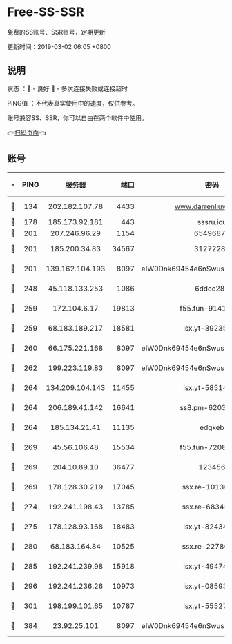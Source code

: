 # Free-SS-SSR

免费的SS账号、SSR账号，定期更新

更新时间：2019-03-02 06:05 +0800

## 说明

状态     ：🙂 - 良好 🙁 - 多次连接失败或连接超时

PING值   ：不代表真实使用中的速度，仅供参考。

账号兼容SS、SSR，你可以自由在两个软件中使用。

👉[扫码页面](https://liesauer.github.io/free-ss-ssr.github.io/)👈

## 账号

|-|PING|服务器|端口|密码|加密方式|区域|
|:----:|:----:|:-----:|-----:|:----:|:----:|:----:|
|🙂|134|202.182.107.78|4433|www.darrenliuwei.com|aes-256-cfb|JP|
|🙂|178|185.173.92.181|443|sssru.icu|rc4-md5|RU|
|🙂|201|207.246.96.29|1154|65496879|chacha20|US|
|🙂|201|185.200.34.83|34567|31272288|aes-256-cfb|US|
|🙂|201|139.162.104.193|8097|eIW0Dnk69454e6nSwuspv9DmS201tQ0D|aes-256-cfb|JP|
|🙂|248|45.118.133.253|1086|6ddcc286|aes-256-cfb|SG|
|🙂|259|172.104.6.17|19813|f55.fun-91414761|aes-256-cfb|US|
|🙂|259|68.183.189.217|18581|isx.yt-39235450|aes-256-cfb|SG|
|🙂|260|66.175.221.168|8097|eIW0Dnk69454e6nSwuspv9DmS201tQ0D|aes-256-cfb|US|
|🙂|262|199.223.119.83|8097|eIW0Dnk69454e6nSwuspv9DmS201tQ0D|aes-256-cfb|US|
|🙂|264|134.209.104.143|11455|isx.yt-58514874|aes-256-cfb|SG|
|🙂|264|206.189.41.142|16641|ss8.pm-62032966|aes-256-cfb|SG|
|🙂|264|185.134.21.41|11135|edgkeb|aes-256-cfb|GB|
|🙂|269|45.56.106.48|15534|f55.fun-72089775|aes-256-cfb|US|
|🙂|269|204.10.89.10|36477|123456|aes-256-cfb|US|
|🙂|269|178.128.30.219|17045|ssx.re-10130614|aes-256-cfb|SG|
|🙂|274|192.241.198.43|13785|ssx.re-68345510|aes-256-cfb|US|
|🙂|275|178.128.93.168|18483|isx.yt-82434305|aes-256-cfb|SG|
|🙂|280|68.183.164.84|10525|ssx.re-22780644|aes-256-cfb|US|
|🙂|285|192.241.239.98|15918|isx.yt-49474525|aes-256-cfb|US|
|🙂|296|192.241.236.26|10973|isx.yt-08593579|aes-256-cfb|US|
|🙂|301|198.199.101.65|10787|isx.yt-55527234|aes-256-cfb|US|
|🙂|384|23.92.25.101|8097|eIW0Dnk69454e6nSwuspv9DmS201tQ0D|aes-256-cfb|US|
